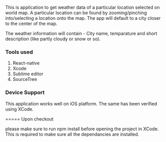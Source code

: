 This is application to get weather data of a particular location selected on world map.
A particular location can be found by zooming/pinching into/selecting a location onto the map. The app will default
to a city closer to the center of the map.

The weather information will contain - City name, temparature and short description (like partly cloudy or snow or so).

### Tools used 

1. React-native
2. Xcode
3. Sublime editor
3. SourceTree

### Device Support

This application works well on iOS platform. The same has been verified using XCode.

===== Upon checkout

please make sure to run npm install before opening the project in XCode. 
This is required to make sure all the dependancies are installed.